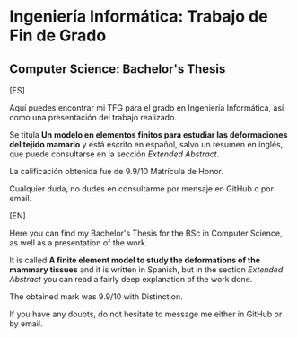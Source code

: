 # Ingeniería Informática: Trabajo de Fin de Grado

## Computer Science: Bachelor's Thesis

[ES]

Aquí puedes encontrar mi TFG para el grado en Ingeniería Informática, así como una presentación del trabajo realizado.

Se titula **Un modelo en elementos finitos para estudiar las deformaciones del tejido mamario** y está escrito en español, salvo un resumen en inglés, que puede consultarse en la sección *Extended Abstract*.

La calificación obtenida fue de 9.9/10 Matrícula de Honor.

Cualquier duda, no dudes en consultarme por mensaje en GitHub o por email.

[EN]

Here you can find my Bachelor's Thesis for the BSc in Computer Science, as well as a presentation of the work.

It is called **A finite element model to study the deformations of the mammary tissues** and it is written in Spanish, but in the section *Extended Abstract* you can read a fairly deep explanation of the work done.

The obtained mark was 9.9/10 with Distinction.

If you have any doubts, do not hesitate to message me either in GitHub or by email.
